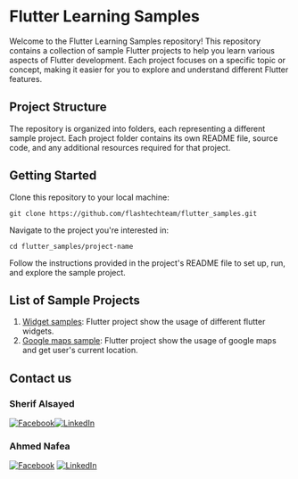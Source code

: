# Flutter Learning Samples

Welcome to the Flutter Learning Samples repository! This repository contains a collection of sample Flutter projects to help you learn various aspects of Flutter development. Each project focuses on a specific topic or concept, making it easier for you to explore and understand different Flutter features.

## Project Structure
The repository is organized into folders, each representing a different sample project. Each project folder contains its own README file, source code, and any additional resources required for that project.

## Getting Started
Clone this repository to your local machine:

```
git clone https://github.com/flashtechteam/flutter_samples.git
```
Navigate to the project you're interested in:

```
cd flutter_samples/project-name
```
Follow the instructions provided in the project's README file to set up, run, and explore the sample project.

## List of Sample Projects

1. [Widget samples](https://github.com/flashtechteam/flutter_samples/tree/main/widgets_samples): Flutter project show the usage of different flutter widgets.
2. [Google maps sample](https://github.com/flashtechteam/flutter_samples/tree/main/gmaps_sample): Flutter project show the usage of google maps and get user's current location.

## Contact us
 
### Sherif Alsayed 
[![Facebook](https://img.shields.io/badge/Facebook-%231877F2.svg?logo=Facebook&logoColor=white)](https://www.facebook.com/sherifhasan25/)[![LinkedIn](https://img.shields.io/badge/LinkedIn-%230077B5.svg?logo=linkedin&logoColor=white)](https://www.linkedin.com/in/sherif-alsayed/)

### Ahmed Nafea
[![Facebook](https://img.shields.io/badge/Facebook-%231877F2.svg?logo=Facebook&logoColor=white)](https://facebook.com/ahmednafea1997) [![LinkedIn](https://img.shields.io/badge/LinkedIn-%230077B5.svg?logo=linkedin&logoColor=white)](https://linkedin.com/in/a7mednafe3)
